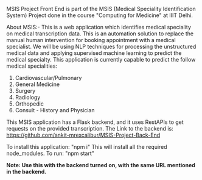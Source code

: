MSIS Project Front End is part of the MSIS (Medical Speciality Identification System) Project done in the course "Computing for Medicine" at IIIT Delhi.

About MSIS:-
This is a web application which identifies medical speciality on medical transcription data. This is an automation solution to replace the manual human intervention for booking appointment with a medical specialist. We will be using NLP techniques for processing the unstructured medical data and applying supervised machine learning to predict the medical specialty.
This application is currently capable to predict the follow medical specialities:
1. Cardiovascular/Pulmonary
2. General Medicine
3. Surgery
4. Radiology
5. Orthopedic
6. Consult - History and Physician

This MSIS application has a Flask backend, and it uses RestAPIs to get requests on the provided transcription.
The Link to the backend is:
https://github.com/ankit-mrexcalibur/MSIS-Project-Back-End

To install this application: "npm i"
This will install all the required node_modules.
To run: "npm start"

**Note: Use this with the backend turned on, with the same URL mentioned in the backend.**
